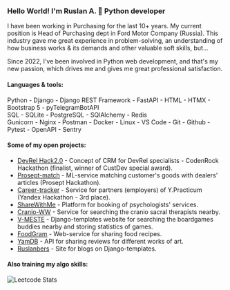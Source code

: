 ### Hello World! I'm Ruslan A. 👋 Python developer
I have been working in Purchasing for the last 10+ years. My current position is Head of Purchasing dept in Ford Motor Company (Russia). This industry gave me great experience in problem-solving, an understanding of how business works & its demands and other valuable soft skills, but...

Since 2022, I've been involved in Python web development, and that's my new passion, which drives me and gives me great professional satisfaction.

#### Languages & tools:
Python - Django - Django REST Framework - FastAPI - HTML - HTMX - Bootstrap 5 - pyTelegramBotAPI <br>
SQL - SQLite - PostgreSQL - SQlAlchemy - Redis <br>
Gunicorn - Nginx - Postman - Docker - Linux - VS Code - Git - Github - Pytest - OpenAPI - Sentry

#### Some of my open projects:
- [DevRel Hack2.0](https://github.com/DevRel-hack/backend) - Concept of CRM for DevRel specialists - CodenRock Hackathon (finalist, winner of CustDev special award).
- [Prosept-match](https://github.com/hackathone-prosept-team2/backend_django) - ML-service matching customer's goods with dealers' articles (Prosept Hackathon).
- [Career-tracker](https://github.com/yandex-hackathon-career-track/backend) - Service for partners (employers) of Y.Practicum (Yandex Hackathon - 3rd place).
- [ShareWithMe](https://github.com/services-psychologists-psychotherapists/backend) - Platform for booking of psychologists' services.
- [Cranio-WW](https://github.com/Cranio-worldwide/backend) - Service for searching the cranio sacral therapists nearby.
- [V-MESTE](https://github.com/ratarov/V_MESTE_play) - Django-templates website for searching the boardgames buddies nearby and storing statistics of games.
- [FoodGram](https://github.com/ratarov/foodgram-project-react) - Web-service for sharing food recipes.
- [YamDB](https://github.com/ratarov/yamdb_final) - API for sharing reviews for different works of art.
- [Ruslanbers](https://github.com/ratarov/ruslanbers) - Site for blogs on Django-templates.

#### Also training my algo skills:
![Leetcode Stats](https://leetcard.jacoblin.cool/ratarov?font=Roboto)
